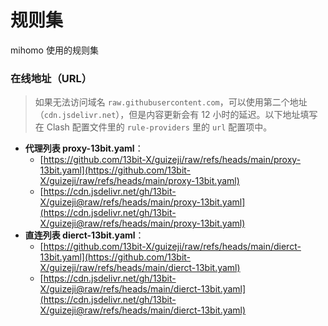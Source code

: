 # 规则集
mihomo 使用的规则集

### 在线地址（URL）

> 如果无法访问域名 `raw.githubusercontent.com`，可以使用第二个地址（`cdn.jsdelivr.net`），但是内容更新会有 12 小时的延迟。以下地址填写在 Clash 配置文件里的 `rule-providers` 里的 `url` 配置项中。

- **代理列表 proxy-13bit.yaml**：
  - [https://github.com/13bit-X/guizeji/raw/refs/heads/main/proxy-13bit.yaml](https://github.com/13bit-X/guizeji/raw/refs/heads/main/proxy-13bit.yaml)
  - [https://cdn.jsdelivr.net/gh/13bit-X/guizeji@raw/refs/heads/main/proxy-13bit.yaml](https://cdn.jsdelivr.net/gh/13bit-X/guizeji@raw/refs/heads/main/proxy-13bit.yaml)
- **直连列表 dierct-13bit.yaml**：
  - [https://github.com/13bit-X/guizeji/raw/refs/heads/main/dierct-13bit.yaml](https://github.com/13bit-X/guizeji/raw/refs/heads/main/dierct-13bit.yaml)
  - [https://cdn.jsdelivr.net/gh/13bit-X/guizeji@raw/refs/heads/main/dierct-13bit.yaml](https://cdn.jsdelivr.net/gh/13bit-X/guizeji@raw/refs/heads/main/dierct-13bit.yaml)
